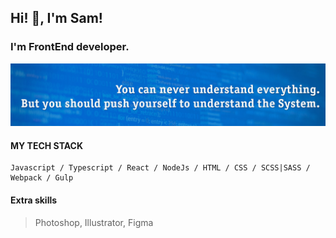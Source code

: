 ## Hi! 👋, I'm Sam!
### I'm FrontEnd developer.

![alt text](banner_ss.jpg "My credo")



#### MY TECH STACK
````
Javascript / Typescript / React / NodeJs / HTML / CSS / SCSS|SASS / Webpack / Gulp
````
 
#### Extra skills
> Photoshop, Illustrator, Figma
